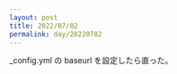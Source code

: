 ```yaml
---
layout: post
title: 2022/07/02
permalink: day/20220702
---
```

_config.yml の baseurl を設定したら直った。

